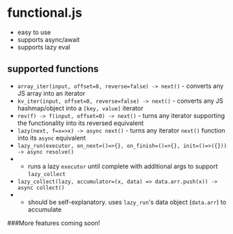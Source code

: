 # functional.js
- easy to use
- supports async/await
- supports lazy eval

## supported functions
- `array_iter(input, offset=0, reverse=false) -> next()` - converts any JS array into an iterator
- `kv_iter(input, offset=0, reverse=false) -> next()` - converts any JS hashmap/object into a `[key, value]` iterator
- `rev(f) -> f(input, offset=0) -> next()` - turns any iterator supporting the functionality into its reversed equivalent
- `lazy(next, f=x=>x) -> async next()` - turns any iterator `next()` function into its `async` equivalent
- `lazy_run(executor, on_next=()=>{}, on_finish=()=>{}, init=()=>({})) -> async resolve()`
- - runs a lazy `executor` until complete with additional args to support `lazy_collect`
- `lazy_collect(lazy, accumulator=(x, data) => data.arr.push(x)) -> async collect()`
- - should be self-explanatory. uses `lazy_run`'s data object (`data.arr`) to accumulate

###More features coming soon!
